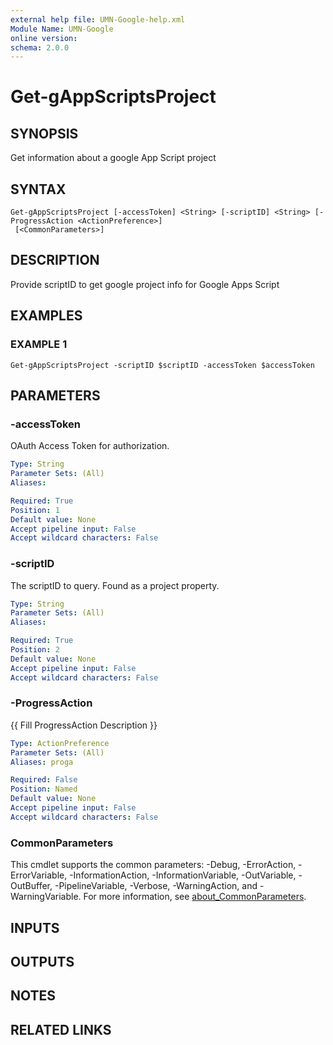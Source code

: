 ```yaml
---
external help file: UMN-Google-help.xml
Module Name: UMN-Google
online version:
schema: 2.0.0
---
```


# Get-gAppScriptsProject

## SYNOPSIS
Get information about a google App Script project

## SYNTAX

```
Get-gAppScriptsProject [-accessToken] <String> [-scriptID] <String> [-ProgressAction <ActionPreference>]
 [<CommonParameters>]
```

## DESCRIPTION
Provide scriptID to get google project info for Google Apps Script

## EXAMPLES

### EXAMPLE 1
```
Get-gAppScriptsProject -scriptID $scriptID -accessToken $accessToken
```

## PARAMETERS

### -accessToken
OAuth Access Token for authorization.

```yaml
Type: String
Parameter Sets: (All)
Aliases:

Required: True
Position: 1
Default value: None
Accept pipeline input: False
Accept wildcard characters: False
```

### -scriptID
The scriptID to query.
Found as a project property.

```yaml
Type: String
Parameter Sets: (All)
Aliases:

Required: True
Position: 2
Default value: None
Accept pipeline input: False
Accept wildcard characters: False
```

### -ProgressAction
{{ Fill ProgressAction Description }}

```yaml
Type: ActionPreference
Parameter Sets: (All)
Aliases: proga

Required: False
Position: Named
Default value: None
Accept pipeline input: False
Accept wildcard characters: False
```

### CommonParameters
This cmdlet supports the common parameters: -Debug, -ErrorAction, -ErrorVariable, -InformationAction, -InformationVariable, -OutVariable, -OutBuffer, -PipelineVariable, -Verbose, -WarningAction, and -WarningVariable. For more information, see [about_CommonParameters](http://go.microsoft.com/fwlink/?LinkID=113216).

## INPUTS

## OUTPUTS

## NOTES

## RELATED LINKS
